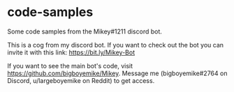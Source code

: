 # code-samples
Some code samples from the Mikey#1211 discord bot.

This is a cog from my discord bot. If you want to check out the bot you can invite it with this link: https://bit.ly/Mikey-Bot 

If you want to see the main bot's code, visit https://github.com/bigboyemike/Mikey. Message me (bigboyemike#2764 on Discord, u/largeboyemike on Reddit) to get access.

